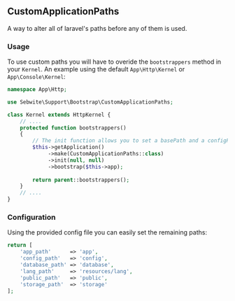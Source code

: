 CustomApplicationPaths
-----------------------

A way to alter all of laravel's paths before any of them is used.

### Usage

To use custom paths you will have to overide the `bootstrappers` method in your `Kernel`. An example using the default `App\Http\Kernel` or `App\Console\Kernel`:

```php
namespace App\Http;

use Sebwite\Support\Bootstrap\CustomApplicationPaths;

class Kernel extends HttpKernel {
    // ....
    protected function bootstrappers()
    {
        // The init function allows you to set a basePath and a configPath
        $this->getApplication()
             ->make(CustomApplicationPaths::class)
             ->init(null, null)
             ->bootstrap($this->app);
             
        return parent::bootstrappers();
    }
    // ....
}
```

### Configuration

Using the provided config file you can easily set the remaining paths:

```php
return [
	'app_path'      => 'app',
	'config_path'   => 'config',
	'database_path' => 'database',
	'lang_path'     => 'resources/lang',
	'public_path'   => 'public',
	'storage_path'  => 'storage'
];
```
